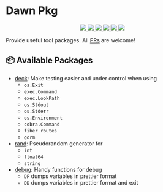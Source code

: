 # Dawn Pkg
<p align="center">
  <a href="https://pkg.go.dev/github.com/go-dawn/pkg?tab=doc">
    <img src="https://img.shields.io/badge/%F0%9F%93%9A%20godoc-pkg-00ACD7.svg?color=00ACD7&style=flat">
  </a>
  <a href="https://goreportcard.com/report/github.com/go-dawn/pkg">
    <img src="https://img.shields.io/badge/%F0%9F%93%9D%20goreport-A%2B-75C46B">
  </a>
  <a href="https://codecov.io/gh/go-dawn/pkg">
    <img src="https://codecov.io/gh/go-dawn/pkg/branch/main/graph/badge.svg?token=4ZXY9NKCW2"/>
  </a>
  <a href="https://github.com/go-dawn/pkg/actions?query=workflow%3ASecurity">
    <img src="https://img.shields.io/github/workflow/status/go-dawn/pkg/Security?label=%F0%9F%94%91%20gosec&style=flat&color=75C46B">
  </a>
  <a href="https://github.com/go-dawn/pkg/actions?query=workflow%3ATest">
    <img src="https://img.shields.io/github/workflow/status/go-dawn/pkg/Test?label=%F0%9F%A7%AA%20tests&style=flat&color=75C46B">
  </a>
  <a>
    <img src="https://counter.gofiber.io/badge/go-dawn/pkg">
  </a>
</p>

Provide useful tool packages. All [PRs](https://github.com/go-dawn/pkg/pulls) are welcome!

## 📦 Available Packages
- [deck](https://github.com/go-dawn/pkg/blob/master/deck/README.md): Make testing easier and under control when using
    - `os.Exit`
    - `exec.Command`
    - `exec.LookPath`
    - `os.Stdout`
    - `os.Stderr`
    - `os.Environment`
    - `cobra.Command`
    - `fiber routes`
    - `gorm`
- [rand](https://github.com/go-dawn/pkg/blob/master/rand/README.md): Pseudorandom generator for
    - `int`
    - `float64`
    - `string`
- [debug](https://github.com/go-dawn/pkg/blob/master/debug/README.md): Handy functions for debug
    - `DP` dumps variables in prettier format
    - `DD` dumps variables in prettier format and exit
